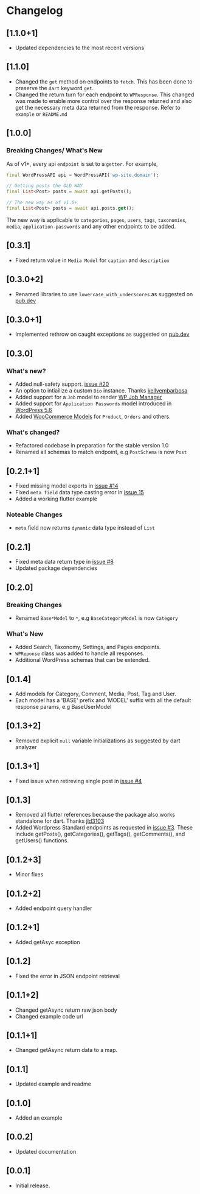 # Changelog

## [1.1.0+1]

- Updated dependencies to the most recent versions

## [1.1.0]

- Changed the `get` method on endpoints to `fetch`. This has been done to preserve the `dart` keyword `get`.
- Changed the return turn for each endpoint to `WPResponse`. This changed was made to enable more control over the response returned and also get the necessary meta data returned from the response.
Refer to `example` or `README.md`

## [1.0.0]

### Breaking Changes/ What's New

As of v1+, every api `endpoint` is set to a `getter`. For example,

```dart
final WordPressAPI api = WordPressAPI('wp-site.domain');

// Getting posts the OLD WAY
final List<Post> posts = await api.getPosts();

// The new way as of v1.0+
final List<Post> posts = await api.posts.get();
```

The new way is applicable to `categories`, `pages`, `users`, `tags`, `taxonomies`, `media`, `application-passwords` and any other endpoints to be added.

## [0.3.1]

- Fixed return value in `Media Model` for `caption` and `description`

## [0.3.0+2]

- Renamed libraries to use `lowercase_with_underscores` as suggested on [pub.dev](https://pub.dev/packages/wordpress_api/score)

## [0.3.0+1]

- Implemented rethrow on caught exceptions as suggested on [pub.dev](https://pub.dev/packages/wordpress_api/score)

## [0.3.0]

### What's new?

- Added null-safety support. [issue #20](https://github.com/dhmgroup/dart-wp/issues/20)
- An option to intiailize a custom `Dio` instance. Thanks [kellvembarbosa](https://github.com/kellvembarbosa)
- Added support for a `Job` model to render [WP Job Manager](https://wpjobmanager.com/)
- Added support for `Application Passwords` model introduced in [WordPress 5.6](https://make.wordpress.org/core/2020/11/05/application-passwords-integration-guide/)
- Added [WooCommerce Models](https://woocommerce.github.io/woocommerce-rest-api-docs/) for `Product`, `Orders` and others.

### What's changed?

- Refactored codebase in preparation for the stable version 1.0
- Renamed all schemas to match endpoint, e.g `PostSchema` is now `Post`

## [0.2.1+1]

- Fixed missing model exports in [issue #14](https://github.com/dhmgroup/dart-wp/issues/14)
- Fixed `meta field` data type casting error in [issue 15](https://github.com/dhmgroup/dart-wp/issues/15)
- Added a working flutter example

### Noteable Changes

- `meta` field now returns `dynamic` data type instead of `List`

## [0.2.1]

- Fixed meta data return type in [issue #8](https://github.com/dhmgroup/dart-wp/issues/8)
- Updated package dependencies

## [0.2.0]

### Breaking Changes

- Renamed `Base*Model` to `*`, e.g `BaseCategoryModel` is now `Category`

### What's New

- Added Search, Taxonomy, Settings, and Pages endpoints.
- `WPReponse` class was added to handle all responses.
- Additional WordPress schemas that can be extended.

## [0.1.4]

- Add models for Category, Comment, Media, Post, Tag and User.
- Each model has a 'BASE' prefix and 'MODEL' suffix with all the default response params, e.g BaseUserModel

## [0.1.3+2]

- Removed explicit `null` variable initializations as suggested by dart analyzer

## [0.1.3+1]

- Fixed issue when retireving single post in [issue #4](https://github.com/dhmgroup/dart-wp/issues/4)

## [0.1.3]

- Removed all flutter references because the package also works standalone for dart. Thanks [jld3103](https://github.com/jld3103)
- Added Wordpress Standard endpoints as requested in [issue #3](https://github.com/dhmgroup/dart-wp/issues/3). These include getPosts(), getCategories(), getTags(), getComments(), and getUsers() functions.

## [0.1.2+3]

- Minor fixes

## [0.1.2+2]

- Added endpoint query handler

## [0.1.2+1]

- Added getAsyc exception

## [0.1.2]

- Fixed the error in JSON endpoint retrieval

## [0.1.1+2]

- Changed getAsync return raw json body
- Changed example code url

## [0.1.1+1]

- Changed getAsync return data to a map.

## [0.1.1]

- Updated example and readme

## [0.1.0]

- Added an example

## [0.0.2]

- Updated documentation

## [0.0.1]

- Initial release.
